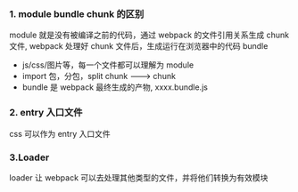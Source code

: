 ### 1. module bundle chunk 的区别

module 就是没有被编译之前的代码，通过 webpack 的文件引用关系生成 chunk 文件, webpack 处理好 chunk 文件后，生成运行在浏览器中的代码 bundle

- js/css/图片等，每一个文件都可以理解为 module
- import 包，分包，split chunk ---> chunk
- bundle 是 webpack 最终生成的产物, xxxx.bundle.js

### 2. entry 入口文件

css 可以作为 entry 入口文件

### 3.Loader

loader 让 webpack 可以去处理其他类型的文件，并将他们转换为有效模块

